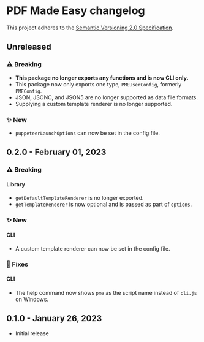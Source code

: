 # PDF Made Easy changelog

This project adheres to the [Semantic Versioning 2.0 Specification](https://semver.org).

## Unreleased

### ⚠️ Breaking

- **This package no longer exports any functions and is now CLI only.**
- This package now only exports one type, `PMEUserConfig`, formerly `PMEConfig`.
- JSON, JSONC, and JSON5 are no longer supported as data file formats.
- Supplying a custom template renderer is no longer supported.

### ✨ New

- `puppeteerLaunchOptions` can now be set in the config file.

## 0.2.0 - February 01, 2023

### ⚠️ Breaking

#### Library

- `getDefaultTemplateRenderer` is no longer exported.
- `getTemplateRenderer` is now optional and is passed as part of `options`.

### ✨ New

#### CLI

- A custom template renderer can now be set in the config file.

### 🔧 Fixes

#### CLI

- The help command now shows `pme` as the script name instead of `cli.js` on Windows.

## 0.1.0 - January 26, 2023

- Initial release
